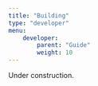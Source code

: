 ```yaml
---
title: "Building"
type: "developer"
menu:
    developer:
        parent: "Guide"
        weight: 10
---
```


<article class="message is-warning">
  <div class="message-body">
    Under construction.
  </div>
</article>
